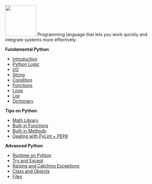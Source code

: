 <img src="https://www.python.org/static/community_logos/python-logo-master-v3-TM.png" height="100px">
Programming language that lets you work quickly
and integrate systems more effectively.

**Fundamental Python**
* [Introduction](Python/Introduction/)
* [Python Logic](Python/Logic/)
* [I/O](Python/IO/)
* [String](Python/String/)
* [Condition](Python/Condition/)
* [Functions](Python/Function/)
* [Loop](Python/Loop/)
* [List](Python/List/)
* [Dictionary](Python/Dictionary/)

**Tips on Python**
* [Math Library](Python/MathLibrary/)
* [Built-in Functions](Python/BuildInFunctions/)
* [Built-in Methods](Python/BuildInMethod/)
* [Dealing with PyLint + PEP8](Python/PyLint)

**Advanced Python**
* [Runtime on Python](Python/Runtime/)
* [Try and Except](Python/TryAndExcept/)
* [Raising and Catching Exceptions](Python/Exception/)
* [Class and Objects](Python/OOP/)
* [Files](Python/File/)